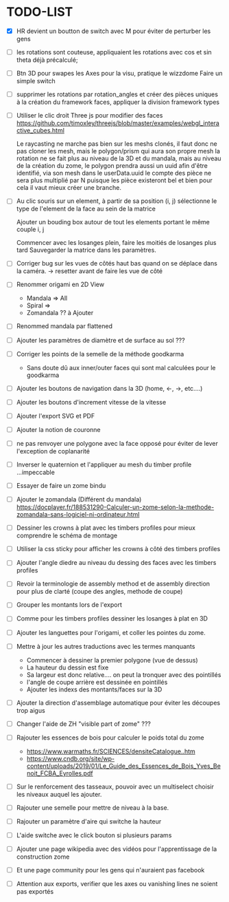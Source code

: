 # TODO-LIST

* [x] HR devient un boutton de switch avec M pour éviter de perturber les gens

* [ ] les rotations sont couteuse, appliquaient les rotations 
  avec cos et sin theta déjà précalculé;

* [ ] Btn 3D pour swapes les Axes pour la visu, pratique le wizzdome
  Faire un simple switch 

* [ ] supprimer les rotations par rotation_angles et créer des pièces uniques
à la création du framework faces, appliquer la division framework  types

* [ ] Utiliser le clic droit Three js pour modifier des faces
  https://github.com/timoxley/threejs/blob/master/examples/webgl_interactive_cubes.html
  
  Le raycasting ne marche pas bien sur les meshs clonés,
    il faut donc ne pas cloner les mesh, mais le polygon/prism qui aura son propre mesh
    la rotation ne se fait plus au niveau de la 3D et du mandala, 
    mais au niveau de la création du zome, 
    le polygon prendra aussi un uuid afin d'être identifié, via son mesh dans le userData.uuid
    le compte des pièce ne sera plus multiplié par N puisque les pièce existeront bel et bien
    pour cela il vaut mieux créer une branche.
    
* [ ] Au clic souris sur un element, à partir de sa position (i, j)
  sélectionne le type de l'element de la face au sein de la matrice
  
  Ajouter un bouding box autour de tout les elements portant le même couple i, j
  
  Commencer avec les losanges plein, faire les moitiés de losanges plus tard
  Sauvegarder la matrice dans les paramètres.
  

* [ ] Corriger bug sur les vues de côtés haut bas quand on se déplace dans la caméra.
  -> resetter avant de faire les vue de côté 
  
* [ ] Renommer origami en 2D View
  * Mandala => All
  * Spiral => 
  * Zomandala ?? à Ajouter 
  
* [ ] Renommed mandala par flattened
  
* [ ] Ajouter les paramètres de diamètre et de surface au sol ???
  
* [ ] Corriger les points de la semelle de la méthode goodkarma
  * Sans doute dû aux inner/outer faces qui sont mal calculées pour le goodkarma
    
* [ ] Ajouter les boutons de navigation dans la 3D (home, <-, ->, etc....)

* [ ] Ajouter les boutons d'increment vitesse de la vitesse

* [ ] Ajouter l'export SVG et PDF 
  
* [ ] Ajouter la notion de couronne
  
* [ ] ne pas renvoyer une polygone avec la face opposé pour éviter de lever l'exception de coplanarité
  
* [ ] Inverser le quaternion et l'appliquer au mesh du timber profile ...impeccable

* [ ] Essayer de faire un zome bindu

* [ ] Ajouter le zomandala (Différent du mandala)
  https://docplayer.fr/188531290-Calculer-un-zome-selon-la-methode-zomandala-sans-logiciel-ni-ordinateur.html

* [ ] Dessiner les crowns à plat avec les timbers profiles pour mieux comprendre le schéma de montage

* [ ] Utiliser la css sticky pour afficher les crowns à côté des timbers profiles

* [ ] Ajouter l'angle diedre au niveau du dessing des faces avec les timbers profiles

* [ ] Revoir la terminologie de assembly method et de assembly direction pour plus de clarté (coupe des angles, methode
  de coupe)

* [ ] Grouper les montants lors de l'export

* [ ] Comme pour les timbers profiles dessiner les losanges à plat en 3D

* [ ] Ajouter les languettes pour l'origami, et coller les pointes du zome.

* [ ] Mettre à jour les autres traductions avec les termes manquants

    * Commencer à dessiner la premier polygone (vue de dessus)
    * La hauteur du dessin est fixe
    * Sa largeur est donc relative.... on peut la tronquer avec des pointillés
    * l'angle de coupe arrière est dessinée en pointillés
    * Ajouter les indexs des montants/faces sur la 3D

* [ ] Ajouter la direction d'assemblage automatique pour éviter les découpes trop aigus

* [ ] Changer l'aide de ZH "visible part of zome" ???

* [ ] Rajouter les essences de bois pour calculer le poids total du zome

    * https://www.warmaths.fr/SCIENCES/densiteCatalogue..htm
    * https://www.cndb.org/site/wp-content/uploads/2019/01/Le_Guide_des_Essences_de_Bois_Yves_Benoit_FCBA_Eyrolles.pdf
  
* [ ] Sur le renforcement des tasseaux, pouvoir avec un multiselect choisir les niveaux auquel les ajouter.

* [ ] Rajouter une semelle pour mettre de niveau à la base.

* [ ] Rajouter un paramètre d'aire qui switche la hauteur


* [ ] L'aide switche avec le click bouton si plusieurs params

* [ ] Ajouter une page wikipedia avec des vidéos pour l'apprentissage de la construction zome

* [ ] Et une page community pour les gens qui n'auraient pas facebook

* [ ] Attention aux exports, verifier que les axes ou vanishing lines ne soient pas exportés
